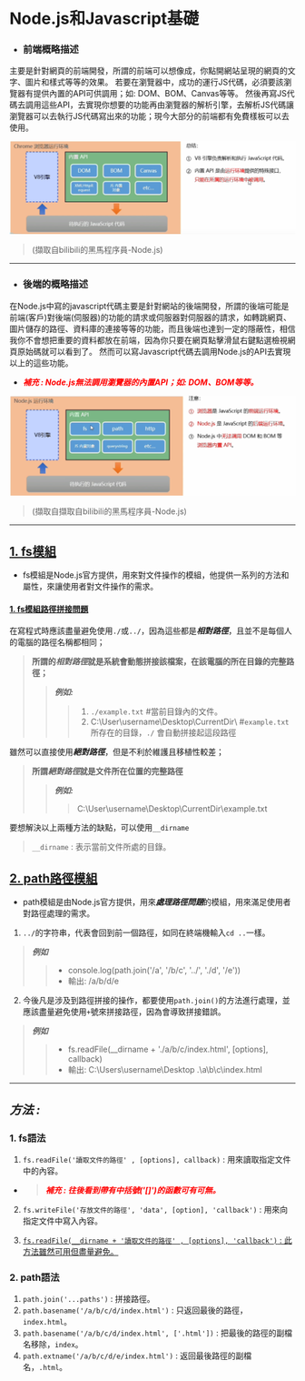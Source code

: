 # Node.js和Javascript基礎
* ### 前端概略描述
主要是針對網頁的前端開發，所謂的前端可以想像成，你點開網站呈現的網頁的文字、圖片和樣式等等的效果。
若要在瀏覽器中，成功的運行JS代碼，必須要該瀏覽器有提供內置的API可供調用；如: DOM、BOM、Canvas等等。
然後再寫JS代碼去調用這些API，去實現你想要的功能再由瀏覽器的解析引擎，去解析JS代碼讓瀏覽器可以去執行JS代碼寫出來的功能；現今大部分的前端都有免費樣板可以去使用。

![範例圖片](範例圖片/圖1.PNG) 
>(擷取自bilibili的黑馬程序員-Node.js)

---

* ### 後端的概略描述

在Node.js中寫的javascript代碼主要是針對網站的後端開發，所謂的後端可能是前端(客戶)對後端(伺服器)的功能的請求或伺服器對伺服器的請求，如轉跳網頁、圖片儲存的路徑、資料庫的連接等等的功能，而且後端也達到一定的隱蔽性，相信我你不會想把重要的資料都放在前端，因為你只要在網頁點擊滑鼠右鍵點選檢視網頁原始碼就可以看到了。
然而可以寫Javascript代碼去調用Node.js的API去實現以上的這些功能。

* <font color=#FF0000>___補充 : Node.js無法調用瀏覽器的內置API；如: DOM、BOM等等。___</font>

![範例圖片](範例圖片/圖2.PNG)

> (擷取自擷取自bilibili的黑馬程序員-Node.js)

---

## [1. fs模組](#1-fs語法)
* fs模組是Node.js官方提供，用來對文件操作的模組，他提供一系列的方法和屬性，來讓使用者對文件操作的需求。
#### [1. fs模組路徑拼接問題](#dirname)
在寫程式時應該盡量避免使用`./`或`../`，因為這些都是***相對路徑***，且並不是每個人的電腦的路徑名稱都相同；
> **所謂的*相對路徑*就是系統會動態拼接該檔案，在該電腦的所在目錄的完整路徑；**
>> ***例如:***
>>>1. `./example.txt`  #當前目錄內的文件。
>>>2. C:\User\username\Desktop\CurrentDir\  #`example.txt`所存在的目錄，`./` 會自動拼接起這段路徑

雖然可以直接使用***絕對路徑***，但是不利於維護且移植性較差；
> **所謂*絕對路徑*就是文件所在位置的完整路徑**
>> ***例如:***
>>> C:\User\username\Desktop\CurrentDir\example.txt

要想解決以上兩種方法的缺點，可以使用`__dirname`
>`__dirname` : 表示當前文件所處的目錄。


## [2. path路徑模組](#2-path語法)
* path模組是由Node.js官方提供，用來***處理路徑問題***的模組，用來滿足使用者對路徑處理的需求。

1. `../`的字符串，代表會回到前一個路徑，如同在終端機輸入`cd ..`一樣。
> ***例如***
>>* console.log(path.join('/a', '/b/c', '../', './d', '/e'))
>>* 輸出: /a/b/d/e

2. 今後凡是涉及到路徑拼接的操作，都要使用`path.join()`的方法進行處理，並應該盡量避免使用`+`號來拼接路徑，因為會導致拼接錯誤。
> ***例如***
>>* fs.readFile(__dirname + './a/b/c/index.html', [options], callback)
>>* 輸出: C:\Users\username\Desktop .\a\b\c\index.html

---

## ___方法 :___

### 1. fs語法

   1. `fs.readFile('讀取文件的路徑' , [options], callback)` : 用來讀取指定文件中的內容。

   * > <font color=#FF0000>___補充 : 往後看到帶有中括號('[]')的函數可有可無。___</font>

  2. `fs.writeFile('存放文件的路徑', 'data', [option], 'callback')` : 用來向指定文件中寫入內容。
   
  3. <a name="dirname">[`fs.readFile(__dirname + '讀取文件的路徑' , [options], 'callback')` : 此方法雖然可用但盡量避免。](/day1/05.演示路徑問題.js)</a>

### 2. path語法
   
   1. `path.join('...paths')` : 拼接路徑。
   2. `path.basename('/a/b/c/d/index.html')` : 只返回最後的路徑，`index.html`。
   3. `path.basename('/a/b/c/d/index.html', ['.html'])` : 把最後的路徑的副檔名移除，`index`。
   4. `path.extname('/a/b/c/d/e/index.html')` : 返回最後路徑的副檔名，`.html`。